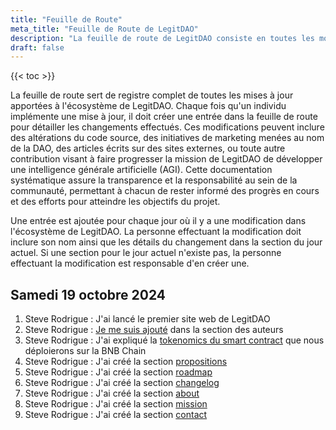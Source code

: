 ```yaml
---
title: "Feuille de Route"
meta_title: "Feuille de Route de LegitDAO"
description: "La feuille de route de LegitDAO consiste en toutes les modifications apportés a l'écosystème de LegitDAO."
draft: false
---
```

{{< toc >}}

La feuille de route sert de registre complet de toutes les mises à jour apportées à l'écosystème de LegitDAO. Chaque fois qu'un individu implémente une mise à jour, il doit créer une entrée dans la feuille de route pour détailler les changements effectués. Ces modifications peuvent inclure des altérations du code source, des initiatives de marketing menées au nom de la DAO, des articles écrits sur des sites externes, ou toute autre contribution visant à faire progresser la mission de LegitDAO de développer une intelligence générale artificielle (AGI). Cette documentation systématique assure la transparence et la responsabilité au sein de la communauté, permettant à chacun de rester informé des progrès en cours et des efforts pour atteindre les objectifs du projet.

Une entrée est ajoutée pour chaque jour où il y a une modification dans l'écosystème de LegitDAO. La personne effectuant la modification doit inclure son nom ainsi que les détails du changement dans la section du jour actuel. Si une section pour le jour actuel n'existe pas, la personne effectuant la modification est responsable d'en créer une.

## Samedi 19 octobre 2024
1. Steve Rodrigue : J'ai lancé le premier site web de LegitDAO
2. Steve Rodrigue : [Je me suis ajouté](/authors/steve-rodrigue/) dans la section des auteurs
3. Steve Rodrigue : J'ai expliqué la [tokenomics du smart contract](/blog/1-tokenomics/) que nous déploierons sur la BNB Chain
4. Steve Rodrigue : J'ai créé la section [propositions](/propositions)
5. Steve Rodrigue : J'ai créé la section [roadmap](/roadmap)
6. Steve Rodrigue : J'ai créé la section [changelog](/changelog)
7. Steve Rodrigue : J'ai créé la section [about](/about)
8. Steve Rodrigue : J'ai créé la section [mission](/mission)
9. Steve Rodrigue : J'ai créé la section [contact](/contact)
